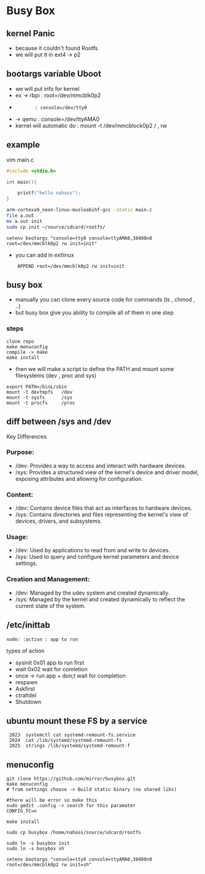 # Busy Box

## kernel Panic
- because it couldn't found Rootfs
- we will put it in ext4 -> p2

## bootargs variable Uboot
- we will put info for kernel
- ex -> rbpi : root=/dev/mmcblk0p2
-            : console=/dev/tty0
-    -> qemu : console=/dev/ttyAMA0  
- kernel will automatic do : mount -t /dev/mmcblock0p2 / , rw

## example 
vim main.c
```c
#include <stdio.h>

int main(){

	printf("hello nahass");
}
```

```sh
arm-cortexa9_neon-linux-musleabihf-gcc -static main.c 
file a.out 
mv a.out init
sudo cp init ~/source/sdcard/rootfs/
```

```
setenv bootargs "console=tty0 console=ttyAMA0,38400n8 root=/dev/mmcblk0p2 rw init=init" 
```

- you can add in extlinux 
```
    APPEND root=/dev/mmcblk0p2 rw init=init
```

## busy box
- manually you can clone every source code for commands (ls , chmod , ..)
- but busy box give you ability to compile all of them in one step 
### steps
```
clone repo
make menuconfig
compile -> make
make install
```
- then we will make a script to define the PATH and mount some filesystems (dev , proc and sys)
```
export PATH=/binL/sbin
mount -t devtmpfs   /dev 
mount -t sysfs      /sys 
mount -t procfs     /proc 
```

## diff between /sys and /dev 

Key Differences
### Purpose:

- /dev: Provides a way to access and interact with hardware devices.
- /sys: Provides a structured view of the kernel's device and driver model, exposing attributes and allowing for configuration.

### Content:
- /dev: Contains device files that act as interfaces to hardware devices.
- /sys: Contains directories and files representing the kernel's view of devices, drivers, and subsystems.

### Usage:
- /dev: Used by applications to read from and write to devices.
- /sys: Used to query and configure kernel parameters and device settings.

### Creation and Management:
- /dev: Managed by the udev system and created dynamically.
- /sys: Managed by the kernel and created dynamically to reflect the current state of the system.


## /etc/inittab
```
node: :action : app to run
```
types of action 
- sysinit 0x01 app to run first
- wait    0x02 wait for comletion
- once -> run app + don;t wait for completion
- respawn
- Askfirst
- ctraltdel
- Shutdown

## ubuntu mount these FS by a service
```
 2023  systemctl cat systemd-remount-fs.service
 2024  cat /lib/systemd/systemd-remount-fs
 2025  strings /lib/systemd/systemd-remount-f
```


## menuconfig
```
git clone https://github.com/mirror/busybox.git
make menuconfig
# from settings choose -> Build static binary (no shared libs)

#there will be error so make this
sudo gedit .config -> search for this paramater
CONFIG_TC=n

make install

sudo cp busybox /home/nahass/source/sdcard/rootfs

sudo ln -s busybox init
sudo ln -s busybox sh

setenv bootargs "console=tty0 console=ttyAMA0,38400n8 root=/dev/mmcblk0p2 rw init=sh" 


```
